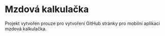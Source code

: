 # Mzdová kalkulačka

Projekt vytvořen prouze pro vytvoření GitHub stránky pro mobilní aplikaci mzdová kalkulačka.
